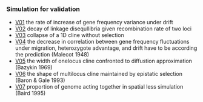 ### Simulation for validation

 - [V01](V01_gene_frequency_variance_under_drift) the rate of increase of gene frequency variance under drift
 - [V02](V02_LD_decay) decay of linkage disequllibria given recombination rate of two loci
 - [V03](V03_collapse) collapse of a 1D cline without selection
 - [V04](V04_gene_frequency_fluctuations) the decrease in correlation between gene frequency fluctuations under migration, heterozygote advantage, and drift have to be according the prediction (Malecot 1948)
 - [V05](V05_one_locus_cline) the width of onelocus cline confronted to diffustion approximation (Bazykin 1969)
 - [V06](V06_epistasis) the shape of multilocus cline maintained by epistatic selection (Baron & Gale 1993)
 - [V07](V07_0D_multilocus_clines) proportion of genome acting together in spatial less simulation (Baird 1995)

